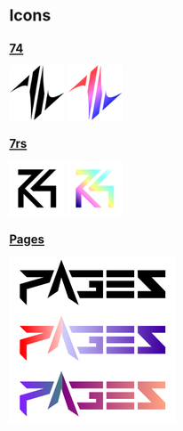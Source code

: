 # Icons  

## [74](https://github.com/74gg)  

  <img align=top height="100" alt="74-logo" src="icons/74.svg" />
  <img align=top height="100" alt="74-logo" src="colored-icons/74.svg" />

## [7rs](https://github.com/7rs)  

  <img align=top height="100" alt="7rs-logo" src="icons/7rs.svg" />
  <img align=top height="100" alt="7rs-logo" src="colored-icons/7rs.svg" />

## [Pages](https://github.com/7rs/pages)  

  <img align=top height="100" alt="pages-brand" src="icons/pages.svg" />
  <img align=top height="100" alt="pages-brand" src="colored-icons/pages.svg" />
  <img align=top height="100" alt="pages-brand" src="colored-icons/pages-alternative.svg" />

